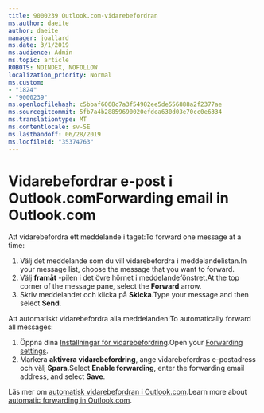 ```yaml
---
title: 9000239 Outlook.com-vidarebefordran
ms.author: daeite
author: daeite
manager: joallard
ms.date: 3/1/2019
ms.audience: Admin
ms.topic: article
ROBOTS: NOINDEX, NOFOLLOW
localization_priority: Normal
ms.custom:
- "1824"
- "9000239"
ms.openlocfilehash: c5bbaf6068c7a3f54982ee5de556888a2f2377ae
ms.sourcegitcommit: 5fb7a4b28859690020efdea630d03e70cc0e6334
ms.translationtype: MT
ms.contentlocale: sv-SE
ms.lasthandoff: 06/28/2019
ms.locfileid: "35374763"
---
```

# <a name="forwarding-email-in-outlookcom"></a><span data-ttu-id="3d088-102">Vidarebefordrar e-post i Outlook.com</span><span class="sxs-lookup"><span data-stu-id="3d088-102">Forwarding email in Outlook.com</span></span>

<span data-ttu-id="3d088-103">Att vidarebefordra ett meddelande i taget:</span><span class="sxs-lookup"><span data-stu-id="3d088-103">To forward one message at a time:</span></span>

1. <span data-ttu-id="3d088-104">Välj det meddelande som du vill vidarebefordra i meddelandelistan.</span><span class="sxs-lookup"><span data-stu-id="3d088-104">In your message list, choose the message that you want to forward.</span></span>
2. <span data-ttu-id="3d088-105">Välj **framåt** -pilen i det övre hörnet i meddelandefönstret.</span><span class="sxs-lookup"><span data-stu-id="3d088-105">At the top corner of the message pane, select the **Forward** arrow.</span></span>
3. <span data-ttu-id="3d088-106">Skriv meddelandet och klicka på **Skicka**.</span><span class="sxs-lookup"><span data-stu-id="3d088-106">Type your message and then select **Send**.</span></span>

<span data-ttu-id="3d088-107">Att automatiskt vidarebefordra alla meddelanden:</span><span class="sxs-lookup"><span data-stu-id="3d088-107">To automatically forward all messages:</span></span>

1. <span data-ttu-id="3d088-108">Öppna dina [Inställningar för vidarebefordring](https://outlook.live.com/mail/options/mail/forwarding/forwardingOption).</span><span class="sxs-lookup"><span data-stu-id="3d088-108">Open your [Forwarding settings](https://outlook.live.com/mail/options/mail/forwarding/forwardingOption).</span></span>
2. <span data-ttu-id="3d088-109">Markera **aktivera vidarebefordring**, ange vidarebefordras e-postadress och välj **Spara**.</span><span class="sxs-lookup"><span data-stu-id="3d088-109">Select **Enable forwarding**, enter the forwarding email address, and select **Save**.</span></span>

<span data-ttu-id="3d088-110">Läs mer om [automatisk vidarebefordran i Outlook.com](https://support.office.com/article/6246987c-6c8f-4144-b255-14fc07007dad).</span><span class="sxs-lookup"><span data-stu-id="3d088-110">Learn more about [automatic forwarding in Outlook.com](https://support.office.com/article/6246987c-6c8f-4144-b255-14fc07007dad).</span></span>